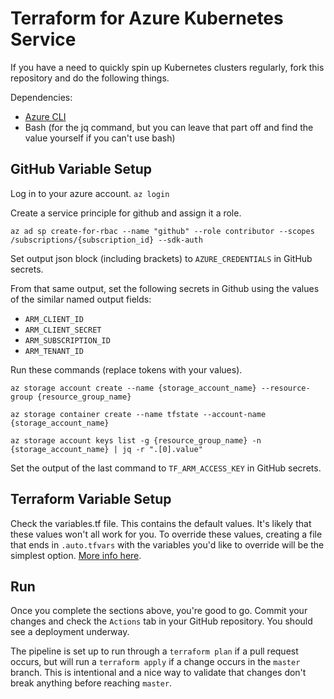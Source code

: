 # Terraform for Azure Kubernetes Service
If you have a need to quickly spin up Kubernetes clusters regularly, fork this repository and do the following things.

Dependencies:

* [Azure CLI](https://docs.microsoft.com/en-us/cli/azure/install-azure-cli?view=azure-cli-latest)
* Bash (for the jq command, but you can leave that part off and find the value yourself if you can't use bash)

## GitHub Variable Setup
Log in to your azure account.
```az login```

Create a service principle for github and assign it a role.

```az ad sp create-for-rbac --name "github" --role contributor --scopes /subscriptions/{subscription_id} --sdk-auth```

Set output json block (including brackets) to `AZURE_CREDENTIALS` in GitHub secrets.

From that same output, set the following secrets in Github using the values of the similar named output fields:

* `ARM_CLIENT_ID`
* `ARM_CLIENT_SECRET`
* `ARM_SUBSCRIPTION_ID`
* `ARM_TENANT_ID`

Run these commands (replace tokens with your values).

```az storage account create --name {storage_account_name} --resource-group {resource_group_name}```

```az storage container create --name tfstate --account-name {storage_account_name}```

```az storage account keys list -g {resource_group_name} -n {storage_account_name} | jq -r ".[0].value"```

Set the output of the last command to `TF_ARM_ACCESS_KEY` in GitHub secrets.

## Terraform Variable Setup

Check the variables.tf file. This contains the default values. It's likely that these values won't all work for you. To override these values, creating a file that ends in `.auto.tfvars` with the variables you'd like to override will be the simplest option. [More info here](https://www.terraform.io/docs/configuration/variables.html#variable-definitions-tfvars-files).

## Run

Once you complete the sections above, you're good to go. Commit your changes and check the `Actions` tab in your GitHub repository. You should see a deployment underway.

The pipeline is set up to run through a `terraform plan` if a pull request occurs, but will run a `terraform apply` if a change occurs in the `master` branch. This is intentional and a nice way to validate that changes don't break anything before reaching `master`.